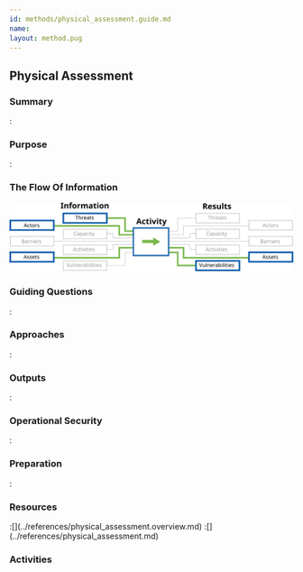 ```yaml
---
id: methods/physical_assessment.guide.md
name: 
layout: method.pug
---
```

## Physical Assessment

### Summary
:[](../methods/physical_assessment/summary.md)
### Purpose
:[](../methods/physical_assessment/purpose.md)
### The Flow Of Information
![Data Assessment Information Flow](images/info_flows/physical_assessment.svg)

### Guiding Questions
:[](../methods/physical_assessment/guiding_questions.md)
### Approaches
:[](../methods/physical_assessment/approaches.md)
### Outputs
:[](../methods/physical_assessment/output.md)
### Operational Security
:[](../methods/physical_assessment/operational_security.md)
### Preparation
:[](../methods/physical_assessment/preparation.md)



### Resources

<div class="greybox">
:[](../references/physical_assessment.overview.md)
:[](../references/physical_assessment.md)
</div>

### Activities
